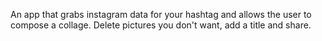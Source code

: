 An app that grabs instagram data for your hashtag and allows the user to compose a collage.  Delete pictures you don't want, add a title and share.